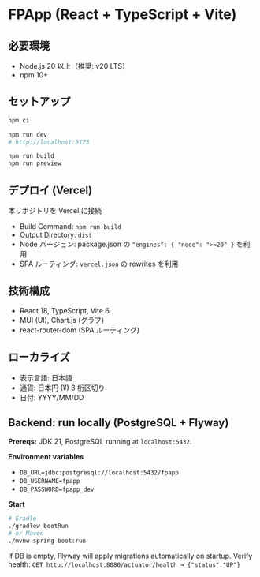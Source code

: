 # FPApp (React + TypeScript + Vite)

## 必要環境
- Node.js 20 以上（推奨: v20 LTS）
- npm 10+

## セットアップ
```bash
npm ci

npm run dev
# http://localhost:5173

npm run build
npm run preview
```

## デプロイ (Vercel)
本リポジトリを Vercel に接続

- Build Command: `npm run build`
- Output Directory: `dist`
- Node バージョン: package.json の `"engines": { "node": ">=20" }` を利用
- SPA ルーティング: `vercel.json` の rewrites を利用

## 技術構成
- React 18, TypeScript, Vite 6
- MUI (UI), Chart.js (グラフ)
- react-router-dom (SPA ルーティング)

## ローカライズ
- 表示言語: 日本語
- 通貨: 日本円 (¥) 3 桁区切り
- 日付: YYYY/MM/DD

## Backend: run locally (PostgreSQL + Flyway)

**Prereqs:** JDK 21, PostgreSQL running at `localhost:5432`.

**Environment variables**
- `DB_URL=jdbc:postgresql://localhost:5432/fpapp`
- `DB_USERNAME=fpapp`
- `DB_PASSWORD=fpapp_dev`

**Start**
```bash
# Gradle
./gradlew bootRun
# or Maven
./mvnw spring-boot:run
```

If DB is empty, Flyway will apply migrations automatically on startup. Verify health:
`GET http://localhost:8080/actuator/health → {"status":"UP"}`
